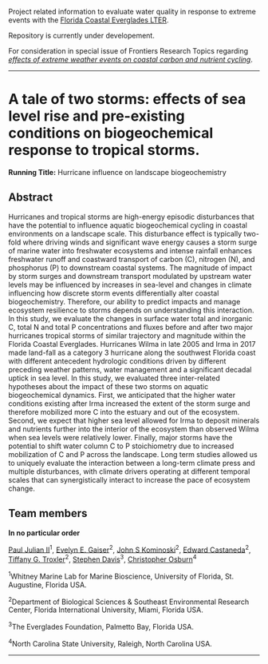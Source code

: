 Project related information to evaluate water quality in response to extreme events with the [Florida Coastal Everglades LTER](http://fcelter.fiu.edu/).

Repository is currently under developement.

For consideration in special issue of Frontiers Research Topics regarding [*effects of extreme weather events on coastal carbon and nutrient cycling*](https://www.frontiersin.org/research-topics/9068/effects-of-extreme-weather-events-on-coastal-carbon-and-nutrient-cycling).

***

# A tale of two storms: effects of sea level rise and pre-existing conditions on biogeochemical response to tropical storms.  

**Running Title:** Hurricane influence on landscape biogeochemistry 

## Abstract

Hurricanes and tropical storms are high-energy episodic disturbances that have the potential to influence aquatic biogeochemical cycling in coastal environments on a landscape scale. This disturbance effect is typically two-fold where driving winds and significant wave energy causes a storm surge of marine water into freshwater ecosystems and intense rainfall enhances freshwater runoff and coastward transport of carbon (C), nitrogen (N), and phosphorus (P) to downstream coastal systems. The magnitude of impact by storm surges and downstream transport modulated by upstream water levels may be influenced by increases in sea-level and changes in climate influencing how discrete storm events differentially alter coastal biogeochemistry. Therefore, our ability to predict impacts and manage ecosystem resilience to storms depends on understanding this interaction. In this study, we evaluate the changes in surface water total and inorganic C, total N and total P concentrations and fluxes before and after two major hurricanes tropical storms of similar trajectory and magnitude within the Florida Coastal Everglades. Hurricanes Wilma in late 2005 and Irma in 2017 made land-fall as a category 3 hurricane along the southwest Florida coast with different antecedent hydrologic conditions driven by different preceding weather patterns, water management and a significant decadal uptick in sea level. In this study, we evaluated three inter-related hypotheses about the impact of these two storms on aquatic biogeochemical dynamics. First, we anticipated that the higher water conditions existing after Irma increased the extent of the storm surge and therefore mobilized more C into the estuary and out of the ecosystem. Second, we expect that higher sea level allowed for Irma to deposit minerals and nutrients further into the interior of the ecosystem than observed Wilma when sea levels were relatively lower.  Finally, major storms have the potential to shift water column C to P stoichiometry due to increased mobilization of C and P across the landscape. Long term studies allowed us to uniquely evaluate the interaction between a long-term climate press and multiple disturbances, with climate drivers operating at different temporal scales that can synergistically interact to increase the pace of ecosystem change.

## Team members

**In no particular order**

[Paul Julian II](mailto:pjulian@ufl.edu)<sup>1</sup>, 
[Evelyn E. Gaiser](mailto:gaisere@fiu.edu)<sup>2</sup>, 
[John S Kominoski](jkominos@fiu.edu)<sup>2</sup>, 
[Edward Castaneda](ecastane@fiu.edu)<sup>2</sup>, 
[Tiffany G. Troxler](troxlert@fiu.edu)<sup>2</sup>, 
[Stephen Davis](sdavis@evergladesfoundation.org)<sup>3</sup>, 
[Christopher Osburn](closburn@ncsu.edu)<sup>4</sup> 

<sup>1</sup>Whitney Marine Lab for Marine Bioscience, University of Florida, St. Augustine, Florida USA.

<sup>2</sup>Department of Biological Sciences & Southeast Environmental Research Center, Florida International University, Miami, Florida USA.

<sup>3</sup>The Everglades Foundation, Palmetto Bay, Florida USA.

<sup>4</sup>North Carolina State University, Raleigh, North Carolina USA.

***

